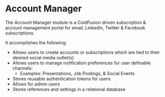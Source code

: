 Account Manager
===============

The Account Manager module is a ColdFusion driven subscription & account management portal for email, LinkedIn, Twitter & Facebook subscriptions.

It accomplishes the following:

- Allows users to create accounts or subscriptions which are tied to their desired social media outlet(s)
- Allows users to manage notification preferences for user definable channels:
  - Examples: Presentations, Job Postings, & Social Events
- Stores reusable authentication tokens for users
- Allows for admin users
- Stores references and settings in a relational database
